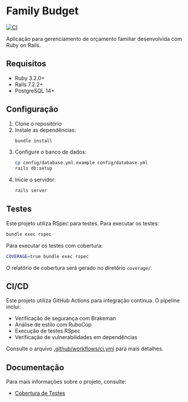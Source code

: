 # Family Budget

[![CI](https://github.com/user/family_budget/actions/workflows/ci.yml/badge.svg)](https://github.com/user/family_budget/actions/workflows/ci.yml)

Aplicação para gerenciamento de orçamento familiar desenvolvida com Ruby on Rails.

## Requisitos

- Ruby 3.2.0+
- Rails 7.2.2+
- PostgreSQL 14+

## Configuração

1. Clone o repositório
2. Instale as dependências:
   ```bash
   bundle install
   ```
3. Configure o banco de dados:
   ```bash
   cp config/database.yml.example config/database.yml
   rails db:setup
   ```
4. Inicie o servidor:
   ```bash
   rails server
   ```

## Testes

Este projeto utiliza RSpec para testes. Para executar os testes:

```bash
bundle exec rspec
```

Para executar os testes com cobertura:

```bash
COVERAGE=true bundle exec rspec
```

O relatório de cobertura será gerado no diretório `coverage/`.

## CI/CD

Este projeto utiliza GitHub Actions para integração contínua. O pipeline inclui:

- Verificação de segurança com Brakeman
- Análise de estilo com RuboCop
- Execução de testes RSpec
- Verificação de vulnerabilidades em dependências

Consulte o arquivo [.github/workflows/ci.yml](.github/workflows/ci.yml) para mais detalhes.

## Documentação

Para mais informações sobre o projeto, consulte:

- [Cobertura de Testes](docs/test_coverage.md)
